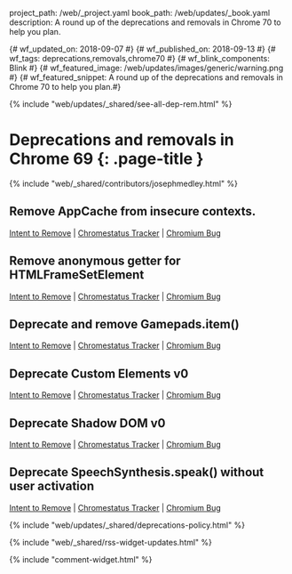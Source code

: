 project_path: /web/_project.yaml
book_path: /web/updates/_book.yaml
description: A round up of the deprecations and removals in Chrome 70 to help you plan.

{# wf_updated_on: 2018-09-07 #}
{# wf_published_on: 2018-09-13 #}
{# wf_tags: deprecations,removals,chrome70 #}
{# wf_blink_components: Blink #}
{# wf_featured_image: /web/updates/images/generic/warning.png #}
{# wf_featured_snippet: A round up of the deprecations and removals in Chrome 70 to help you plan.#}

{% include "web/updates/_shared/see-all-dep-rem.html" %}

# Deprecations and removals in Chrome 69 {: .page-title }

{% include "web/_shared/contributors/josephmedley.html" %}

## Remove AppCache from insecure contexts.

[Intent to Remove]() &#124;
[Chromestatus Tracker](https://www.chromestatus.com/feature/5714236168732672) &#124;
[Chromium Bug](https://crbug.com/588931)


## Remove anonymous getter for HTMLFrameSetElement

[Intent to Remove]() &#124;
[Chromestatus Tracker](https://www.chromestatus.com/feature/5235521668251648) &#124;
[Chromium Bug](https://crbug.com/695891)


## Deprecate and remove Gamepads.item()

[Intent to Remove]() &#124;
[Chromestatus Tracker](https://www.chromestatus.com/feature/4507242028072960) &#124;
[Chromium Bug](https://crbug.com/865642)

## Deprecate Custom Elements v0

[Intent to Remove]() &#124;
[Chromestatus Tracker](https://www.chromestatus.com/feature/4642138092470272) &#124;
[Chromium Bug](https://crbug.com/180965)


## Deprecate Shadow DOM v0

[Intent to Remove]() &#124;
[Chromestatus Tracker](https://www.chromestatus.com/feature/5135093320384512) &#124;
[Chromium Bug](https://crbug.com/336121)


## Deprecate SpeechSynthesis.speak() without user activation

[Intent to Remove]() &#124;
[Chromestatus Tracker](https://www.chromestatus.com/feature/5687444770914304) &#124;
[Chromium Bug](https://crbug.com/812767)

{% include "web/updates/_shared/deprecations-policy.html" %}

{% include "web/_shared/rss-widget-updates.html" %}

{% include "comment-widget.html" %}
